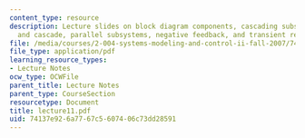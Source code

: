 ```yaml
---
content_type: resource
description: Lecture slides on block diagram components, cascading subsystems, loading
  and cascade, parallel subsystems, negative feedback, and transient response.
file: /media/courses/2-004-systems-modeling-and-control-ii-fall-2007/74137e926a7767c5607406c73dd28591_lecture11.pdf
file_type: application/pdf
learning_resource_types:
- Lecture Notes
ocw_type: OCWFile
parent_title: Lecture Notes
parent_type: CourseSection
resourcetype: Document
title: lecture11.pdf
uid: 74137e92-6a77-67c5-6074-06c73dd28591
---
```

